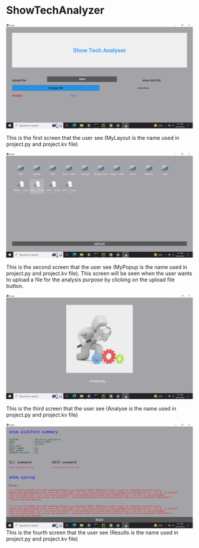 # ShowTechAnalyzer

![alt text](https://github.com/khanna-harshit/ShowTech/blob/master/assets/main.png)

This is the first screen that the user see (MyLayout is the name used in project.py and project.kv file) 

![alt tag](https://github.com/khanna-harshit/ShowTech/blob/master/assets/upload_file.png)

This is the second screen that the user see (MyPopup is the name used in project.py and project.kv file). This screen will be seen when the user wants to upload a file for the analysis purpose by clicking on the upload file button. 

![alt tag](https://github.com/khanna-harshit/ShowTech/blob/master/assets/analyze.png)

This is the third screen that the user see (Analyse is the name used in project.py and project.kv file)  

![alt tag](https://github.com/khanna-harshit/ShowTech/blob/master/assets/Results.png)
This is the fourth screen that the user see (Results is the name used in project.py and project.kv file)  



